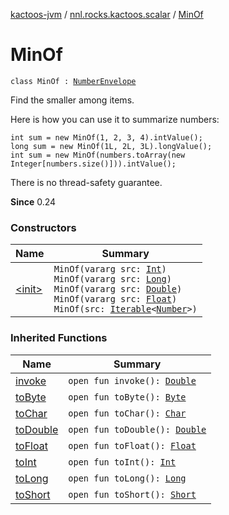 [kactoos-jvm](../../index.md) / [nnl.rocks.kactoos.scalar](../index.md) / [MinOf](./index.md)

# MinOf

`class MinOf : `[`NumberEnvelope`](../-number-envelope/index.md)

Find the smaller among items.

Here is how you can use it to summarize numbers:

```
int sum = new MinOf(1, 2, 3, 4).intValue();
long sum = new MinOf(1L, 2L, 3L).longValue();
int sum = new MinOf(numbers.toArray(new Integer[numbers.size()])).intValue();
```

There is no thread-safety guarantee.

**Since**
0.24

### Constructors

| Name | Summary |
|---|---|
| [&lt;init&gt;](-init-.md) | `MinOf(vararg src: `[`Int`](https://kotlinlang.org/api/latest/jvm/stdlib/kotlin/-int/index.html)`)`<br>`MinOf(vararg src: `[`Long`](https://kotlinlang.org/api/latest/jvm/stdlib/kotlin/-long/index.html)`)`<br>`MinOf(vararg src: `[`Double`](https://kotlinlang.org/api/latest/jvm/stdlib/kotlin/-double/index.html)`)`<br>`MinOf(vararg src: `[`Float`](https://kotlinlang.org/api/latest/jvm/stdlib/kotlin/-float/index.html)`)`<br>`MinOf(src: `[`Iterable`](https://kotlinlang.org/api/latest/jvm/stdlib/kotlin.collections/-iterable/index.html)`<`[`Number`](https://kotlinlang.org/api/latest/jvm/stdlib/kotlin/-number/index.html)`>)` |

### Inherited Functions

| Name | Summary |
|---|---|
| [invoke](../-number-envelope/invoke.md) | `open fun invoke(): `[`Double`](https://kotlinlang.org/api/latest/jvm/stdlib/kotlin/-double/index.html) |
| [toByte](../-number-envelope/to-byte.md) | `open fun toByte(): `[`Byte`](https://kotlinlang.org/api/latest/jvm/stdlib/kotlin/-byte/index.html) |
| [toChar](../-number-envelope/to-char.md) | `open fun toChar(): `[`Char`](https://kotlinlang.org/api/latest/jvm/stdlib/kotlin/-char/index.html) |
| [toDouble](../-number-envelope/to-double.md) | `open fun toDouble(): `[`Double`](https://kotlinlang.org/api/latest/jvm/stdlib/kotlin/-double/index.html) |
| [toFloat](../-number-envelope/to-float.md) | `open fun toFloat(): `[`Float`](https://kotlinlang.org/api/latest/jvm/stdlib/kotlin/-float/index.html) |
| [toInt](../-number-envelope/to-int.md) | `open fun toInt(): `[`Int`](https://kotlinlang.org/api/latest/jvm/stdlib/kotlin/-int/index.html) |
| [toLong](../-number-envelope/to-long.md) | `open fun toLong(): `[`Long`](https://kotlinlang.org/api/latest/jvm/stdlib/kotlin/-long/index.html) |
| [toShort](../-number-envelope/to-short.md) | `open fun toShort(): `[`Short`](https://kotlinlang.org/api/latest/jvm/stdlib/kotlin/-short/index.html) |
